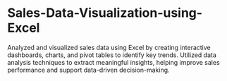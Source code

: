 # Sales-Data-Visualization-using-Excel
Analyzed and visualized sales data using Excel by creating interactive dashboards, charts, and pivot tables to identify key trends. Utilized data analysis techniques to extract meaningful insights, helping improve sales performance and support data-driven decision-making.

